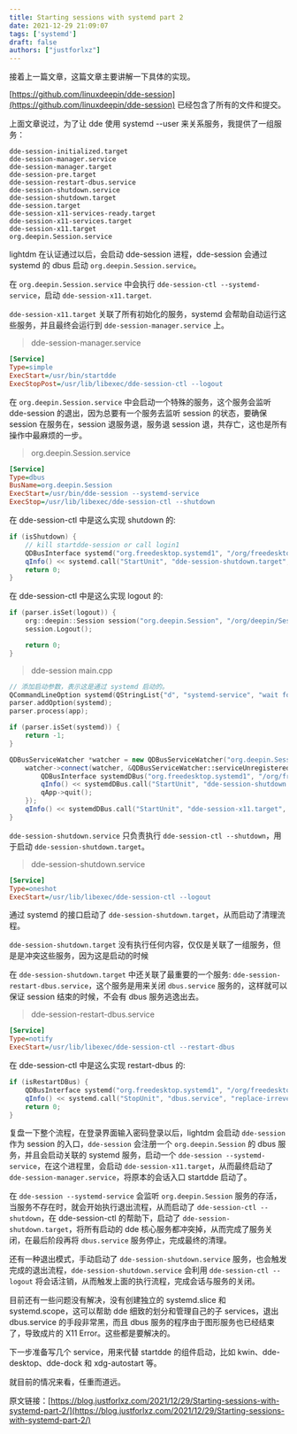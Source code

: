 ```yaml
---
title: Starting sessions with systemd part 2
date: 2021-12-29 21:09:07
tags: ['systemd']
draft: false
authors: ["justforlxz"]
---
```


接着上一篇文章，这篇文章主要讲解一下具体的实现。

<!--more-->

[https://github.com/linuxdeepin/dde-session](https://github.com/linuxdeepin/dde-session) 已经包含了所有的文件和提交。

上面文章说过，为了让 dde 使用 systemd --user 来关系服务，我提供了一组服务：

```
dde-session-initialized.target
dde-session-manager.service
dde-session-manager.target
dde-session-pre.target
dde-session-restart-dbus.service
dde-session-shutdown.service
dde-session-shutdown.target
dde-session.target
dde-session-x11-services-ready.target
dde-session-x11-services.target
dde-session-x11.target
org.deepin.Session.service
```

lightdm 在认证通过以后，会启动 dde-session 进程，dde-session 会通过 systemd 的 dbus 启动 `org.deepin.Session.service`。

在 `org.deepin.Session.service` 中会执行 `dde-session-ctl --systemd-service`，启动 `dde-session-x11.target`.

`dde-session-x11.target` 关联了所有初始化的服务，systemd 会帮助自动运行这些服务，并且最终会运行到 `dde-session-manager.service` 上。

> dde-session-manager.service

```ini
[Service]
Type=simple
ExecStart=/usr/bin/startdde
ExecStopPost=/usr/lib/libexec/dde-session-ctl --logout
```

在 `org.deepin.Session.service` 中会启动一个特殊的服务，这个服务会监听 dde-session 的退出，因为总要有一个服务去监听 session 的状态，要确保 session 在服务在，session 退服务退，服务退 session 退，共存亡，这也是所有操作中最麻烦的一步。

> org.deepin.Session.service

```ini
[Service]
Type=dbus
BusName=org.deepin.Session
ExecStart=/usr/bin/dde-session --systemd-service
ExecStop=/usr/lib/libexec/dde-session-ctl --shutdown
```

在 dde-session-ctl 中是这么实现 shutdown 的:

```c++
if (isShutdown) {
    // kill startdde-session or call login1
    QDBusInterface systemd("org.freedesktop.systemd1", "/org/freedesktop/systemd1", "org.freedesktop.systemd1.Manager");
    qInfo() << systemd.call("StartUnit", "dde-session-shutdown.target", "replace-irreversibly");
    return 0;
}
```

在 dde-session-ctl 中是这么实现 logout 的:

```cpp
if (parser.isSet(logout)) {
    org::deepin::Session session("org.deepin.Session", "/org/deepin/Session", QDBusConnection::sessionBus());
    session.Logout();

    return 0;
}
```

> dde-session main.cpp

```c++
// 添加启动参数，表示这是通过 systemd 启动的。
QCommandLineOption systemd(QStringList{"d", "systemd-service", "wait for systemd services"});
parser.addOption(systemd);
parser.process(app);

if (parser.isSet(systemd)) {
    return -1;
}

QDBusServiceWatcher *watcher = new QDBusServiceWatcher("org.deepin.Session", QDBusConnection::sessionBus(), QDBusServiceWatcher::WatchForUnregistration);
    watcher->connect(watcher, &QDBusServiceWatcher::serviceUnregistered, [=] {
        QDBusInterface systemdDBus("org.freedesktop.systemd1", "/org/freedesktop/systemd1", "org.freedesktop.systemd1.Manager");
        qInfo() << systemdDBus.call("StartUnit", "dde-session-shutdown.service", "replace");
        qApp->quit();
    });
    qInfo() << systemdDBus.call("StartUnit", "dde-session-x11.target", "replace");
}
```

`dde-session-shutdown.service` 只负责执行 `dde-session-ctl --shutdown`，用于启动 `dde-session-shutdown.target`。

> dde-session-shutdown.service

```ini
[Service]
Type=oneshot
ExecStart=/usr/lib/libexec/dde-session-ctl --logout
```

通过 systemd 的接口启动了 `dde-session-shutdown.target`，从而启动了清理流程。

`dde-session-shutdown.target` 没有执行任何内容，仅仅是关联了一组服务，但是是冲突这些服务，因为这是启动的时候

在 `dde-session-shutdown.target` 中还关联了最重要的一个服务: `dde-session-restart-dbus.service`，这个服务是用来关闭 `dbus.service` 服务的，这样就可以保证 session 结束的时候，不会有 dbus 服务逃逸出去。

> dde-session-restart-dbus.service

```ini
[Service]
Type=notify
ExecStart=/usr/lib/libexec/dde-session-ctl --restart-dbus
```

在 dde-session-ctl 中是这么实现 restart-dbus 的:

```cpp
if (isRestartDBus) {
    QDBusInterface systemd("org.freedesktop.systemd1", "/org/freedesktop/systemd1", "org.freedesktop.systemd1.Manager");
    qInfo() << systemd.call("StopUnit", "dbus.service", "replace-irreversibly");
    return 0;
}
```

复盘一下整个流程，在登录界面输入密码登录以后，lightdm 会启动 `dde-session` 作为 session 的入口，`dde-session` 会注册一个 `org.deepin.Session` 的 dbus 服务，并且会启动关联的 systemd 服务，启动一个 `dde-session --systemd-service`，在这个进程里，会启动 `dde-session-x11.target`，从而最终启动了 `dde-session-manager.service`，将原本的会话入口 startdde 启动了。

在 `dde-session --systemd-service` 会监听 `org.deepin.Session` 服务的存活，当服务不存在时，就会开始执行退出流程，从而启动了 `dde-session-ctl --shutdown`，在 dde-session-ctl 的帮助下，启动了 `dde-session-shutdown.target`，将所有启动的 dde 核心服务都冲突掉，从而完成了服务关闭，在最后阶段再将 `dbus.service` 服务停止，完成最终的清理。

还有一种退出模式，手动启动了 `dde-session-shutdown.service` 服务，也会触发完成的退出流程，`dde-session-shutdown.service` 会利用 `dde-session-ctl --logout` 将会话注销，从而触发上面的执行流程，完成会话与服务的关闭。

目前还有一些问题没有解决，没有创建独立的 systemd.slice 和 systemd.scope，这可以帮助 dde 细致的划分和管理自己的子 services，退出 dbus.service 的手段非常黑，而且 dbus 服务的程序由于图形服务也已经结束了，导致成片的 X11 Error。这些都是要解决的。

下一步准备写几个 service，用来代替 startdde 的组件启动，比如 kwin、dde-desktop、dde-dock 和 xdg-autostart 等。

就目前的情况来看，任重而道远。

原文链接：[https://blog.justforlxz.com/2021/12/29/Starting-sessions-with-systemd-part-2/](https://blog.justforlxz.com/2021/12/29/Starting-sessions-with-systemd-part-2/)
